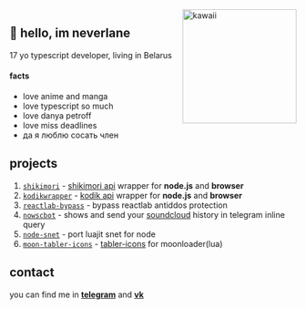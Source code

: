 <img align='right' src='https://i.imgur.com/ZWz4fau.jpeg' alt='kawaii' width='200px'/>

## 👋 hello, im neverlane 

17 yo typescript developer, living in Belarus

#### facts
- love anime and manga
- love typescript so much
- love danya petroff
- love miss deadlines
- да я люблю сосать член

## projects

1. [`shikimori`](https://github.com/neverlane/shikimori) - [shikimori api](https://shikimori.one/api/doc) wrapper for **node.js** and **browser**
2. [`kodikwrapper`](https://github.com/thedvxchsquad/kodikwrapper) - [kodik api](https://bd.kodik.biz/api/info) wrapper for **node.js** and **browser**
3. [`reactlab-bypass`](https://github.com/neverlane/reactlab-bypass) - bypass reactlab antiddos protection
4. [`nowscbot`](https://github.com/neverlane/nowscbot) - shows and send your [soundcloud](https://soundcloud.com) history in telegram inline query
5. [`node-snet`](https://github.com/neverlane/node-snet) - port luajit snet for node
6. [`moon-tabler-icons`](https://github.com/neverlane/moon-tabler-icons) - [tabler-icons](https://github.com/tabler/tabler-icons) for moonloader(lua)

## contact

you can find me in [**telegram**](https://neverlane.t.me/) and [**vk**](https://vk.com/neverlane)
